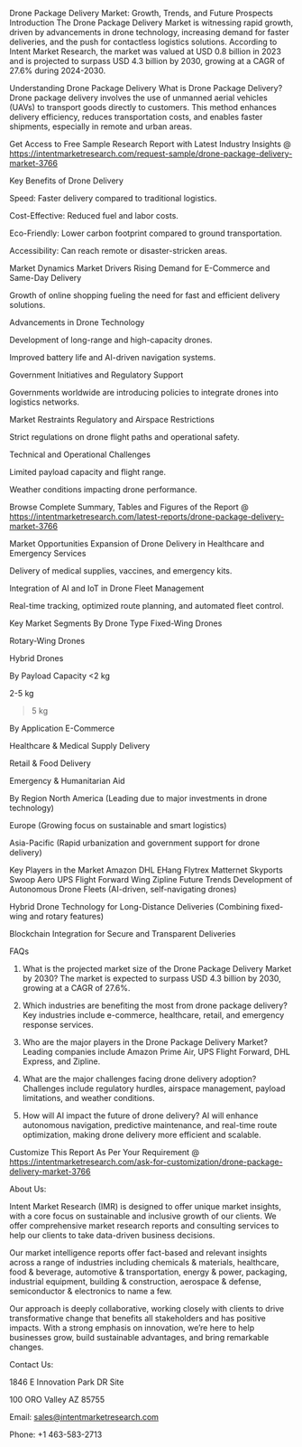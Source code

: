 Drone Package Delivery Market: Growth, Trends, and Future Prospects
Introduction
The Drone Package Delivery Market is witnessing rapid growth, driven by advancements in drone technology, increasing demand for faster deliveries, and the push for contactless logistics solutions. According to Intent Market Research, the market was valued at USD 0.8 billion in 2023 and is projected to surpass USD 4.3 billion by 2030, growing at a CAGR of 27.6% during 2024-2030.

Understanding Drone Package Delivery
What is Drone Package Delivery?
Drone package delivery involves the use of unmanned aerial vehicles (UAVs) to transport goods directly to customers. This method enhances delivery efficiency, reduces transportation costs, and enables faster shipments, especially in remote and urban areas.

Get Access to Free Sample Research Report with Latest Industry Insights @  https://intentmarketresearch.com/request-sample/drone-package-delivery-market-3766

Key Benefits of Drone Delivery

Speed: Faster delivery compared to traditional logistics.

Cost-Effective: Reduced fuel and labor costs.

Eco-Friendly: Lower carbon footprint compared to ground transportation.

Accessibility: Can reach remote or disaster-stricken areas.

Market Dynamics
Market Drivers
Rising Demand for E-Commerce and Same-Day Delivery

Growth of online shopping fueling the need for fast and efficient delivery solutions.

Advancements in Drone Technology

Development of long-range and high-capacity drones.

Improved battery life and AI-driven navigation systems.

Government Initiatives and Regulatory Support

Governments worldwide are introducing policies to integrate drones into logistics networks.

Market Restraints
Regulatory and Airspace Restrictions

Strict regulations on drone flight paths and operational safety.

Technical and Operational Challenges

Limited payload capacity and flight range.

Weather conditions impacting drone performance.

Browse Complete Summary, Tables and Figures of the Report @ https://intentmarketresearch.com/latest-reports/drone-package-delivery-market-3766 

Market Opportunities
Expansion of Drone Delivery in Healthcare and Emergency Services

Delivery of medical supplies, vaccines, and emergency kits.

Integration of AI and IoT in Drone Fleet Management

Real-time tracking, optimized route planning, and automated fleet control.

Key Market Segments
By Drone Type
Fixed-Wing Drones

Rotary-Wing Drones

Hybrid Drones

By Payload Capacity
<2 kg

2-5 kg

>5 kg

By Application
E-Commerce

Healthcare & Medical Supply Delivery

Retail & Food Delivery

Emergency & Humanitarian Aid

By Region
North America (Leading due to major investments in drone technology)

Europe (Growing focus on sustainable and smart logistics)

Asia-Pacific (Rapid urbanization and government support for drone delivery)

Key Players in the Market
Amazon
DHL
EHang
Flytrex
Matternet
Skyports
Swoop Aero
UPS Flight Forward
Wing
Zipline
Future Trends
Development of Autonomous Drone Fleets (AI-driven, self-navigating drones)

Hybrid Drone Technology for Long-Distance Deliveries (Combining fixed-wing and rotary features)

Blockchain Integration for Secure and Transparent Deliveries

FAQs
1. What is the projected market size of the Drone Package Delivery Market by 2030?
The market is expected to surpass USD 4.3 billion by 2030, growing at a CAGR of 27.6%.

2. Which industries are benefiting the most from drone package delivery?
Key industries include e-commerce, healthcare, retail, and emergency response services.

3. Who are the major players in the Drone Package Delivery Market?
Leading companies include Amazon Prime Air, UPS Flight Forward, DHL Express, and Zipline.

4. What are the major challenges facing drone delivery adoption?
Challenges include regulatory hurdles, airspace management, payload limitations, and weather conditions.

5. How will AI impact the future of drone delivery?
AI will enhance autonomous navigation, predictive maintenance, and real-time route optimization, making drone delivery more efficient and scalable.


Customize This Report As Per Your Requirement @  https://intentmarketresearch.com/ask-for-customization/drone-package-delivery-market-3766

About Us:

Intent Market Research (IMR) is designed to offer unique market insights, with a core focus on sustainable and inclusive growth of our clients. We offer comprehensive market research reports and consulting services to help our clients to take data-driven business decisions.

Our market intelligence reports offer fact-based and relevant insights across a range of industries including chemicals & materials, healthcare, food & beverage, automotive & transportation, energy & power, packaging, industrial equipment, building & construction, aerospace & defense, semiconductor & electronics to name a few.

Our approach is deeply collaborative, working closely with clients to drive transformative change that benefits all stakeholders and has positive impacts. With a strong emphasis on innovation, we’re here to help businesses grow, build sustainable advantages, and bring remarkable changes.

Contact Us:

1846 E Innovation Park DR Site

100 ORO Valley AZ 85755

Email: sales@intentmarketresearch.com

Phone: +1 463-583-2713
